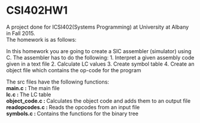 # CSI402HW1
A project done for ICSI402(Systems Programming) at University at Albany in Fall 2015. 
<br>
The homework is as follows:<br>
<p>
In this homework you are going to create a SIC assembler (simulator) using C. The assembler has to do the following:
1.	Interpret a given assembly code given in a text file
2.	Calculate LC values 
3.	Create symbol table
4.	Create an object file which contains the op-code for the program	</p>
<p>
The src files have the following functions:<br>
<b>main.c : </b> The main file <br>
<b>lc.c : </b> The LC table <br>
<b>object_code.c : </b>Calculates the object code and adds them to an output file<br>
<b>readopcodes.c : </b>Reads the opcodes from an input file<br>
<b>symbols.c : </b>Contains the functions for the binary tree<br>
</p>
